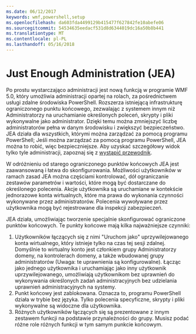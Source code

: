 ```yaml
---
ms.date: 06/12/2017
keywords: wmf,powershell,setup
ms.openlocfilehash: da603fda4499129b415477f627842fe10abefe06
ms.sourcegitcommit: 54534635eedacf531d8d6344019dc16a50b8b441
ms.translationtype: MT
ms.contentlocale: pl-PL
ms.lasthandoff: 05/16/2018
---
```

# <a name="just-enough-administration-jea"></a>Just Enough Administration (JEA)
Po prostu wystarczająco administracji jest nową funkcją w programie WMF 5.0, który umożliwia administracji opartej na rolach, za pośrednictwem usługi zdalne środowiska PowerShell.  Rozszerza istniejącą infrastrukturę ograniczonego punktu końcowego, zezwalając z systemem innym niż Administratorzy na uruchamianie określonych poleceń, skrypty i pliki wykonywalne jako administrator.  Dzięki temu można zmniejszyć liczbę administratorów pełna w danym środowisku i zwiększyć bezpieczeństwo.  JEA działa dla wszystkich, którymi można zarządzać za pomocą programu PowerShell; Jeśli można zarządzać za pomocą programu PowerShell, JEA można to robić, więc bezpieczniejsze.  Aby uzyskać szczegółowy widok tylko tyle administracji, zapoznaj się z [wystąpić przewodnik](http://aka.ms/JEA).

W odróżnieniu od starego ograniczonego punktów końcowych JEA jest zaawansowaną i łatwa do skonfigurowania.  Możliwości użytkowników w ramach zasad JEA można częściami kontrolować, dół ograniczanie zestawów parametrów i wartości, które mogą być dostarczane do określonego polecenia. Akcje użytkownika są uruchamiane w kontekście jednorazowe konta wirtualnych, które ma prawa do wykonania czynności wykonywane przez administratorów.  Polecenia wywoływane przez użytkownika mogą być rejestrowane dla inspekcji zabezpieczeń.

JEA działa, umożliwiając tworzenie specjalnie skonfigurować ograniczone punktów końcowych.  Te punkty końcowe mają kilka najważniejsze czynniki:

1. Użytkowników łączących się z nimi "Uruchom jako" uprzywilejowanego konta wirtualnego, który istnieje tylko na czas tej sesji zdalnej.  Domyślnie to wirtualny konto jest członkiem grupy Administratorzy domeny, na kontrolerach domeny, a także wbudowanej grupy administratorów (Uwaga: te uprawnienia są konfigurowalne). Łącząc jako jednego użytkownika i uruchamiając jako inny użytkownik uprzywilejowanego, umożliwiają użytkownikom bez uprawnień do wykonywania określonych zadań administracyjnych bez udzielania uprawnień administracyjnych na systemy.
2. Punkt końcowy jest zablokowana.  Oznacza to, programu PowerShell działa w trybie bez języka.  Tylko polecenia specyficzne, skrypty i pliki wykonywalne są widoczne dla użytkownika.
3. Różnych użytkowników łączących się są prezentowane z innym zestawem funkcji na podstawie przynależności do grupy.  Musisz podać różne role różnych funkcji w tym samym punkcie końcowym.
